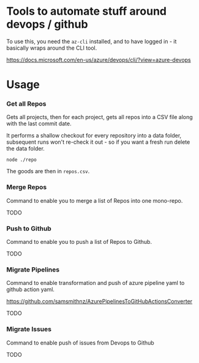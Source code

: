 # Tools to automate stuff around devops / github

To use this, you need the `az-cli` installed, and to have logged in - it basically wraps around the CLI tool.

https://docs.microsoft.com/en-us/azure/devops/cli/?view=azure-devops

# Usage


### Get all Repos

Gets all projects, then for each project, gets all repos into a CSV file along with the last commit date.

It performs a shallow checkout for every repository into a data folder, subsequent runs won't re-check it out - so if you want a fresh run delete the data folder.

```
node ./repo
```

The goods are then in `repos.csv`.

### Merge Repos

Command to enable you to merge a list of Repos into one mono-repo.

TODO

### Push to Github

Command to enable you to push a list of Repos to Github.

TODO

### Migrate Pipelines

Command to enable transformation and push of azure pipeline yaml to github action yaml.

https://github.com/samsmithnz/AzurePipelinesToGitHubActionsConverter

TODO

### Migrate Issues

Command to enable push of issues from Devops to Github

TODO